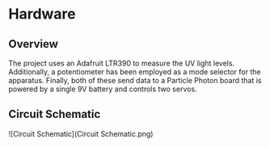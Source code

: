 # Hardware

## Overview

The project uses an Adafruit LTR390 to measure the UV light levels. Additionally, a potentiometer has been employed as a mode selector for the apparatus. Finally, both of these send data to a Particle Photon board that is powered by a single 9V battery and controls two servos.

## Circuit Schematic

![Circuit Schematic](Circuit Schematic.png) 

